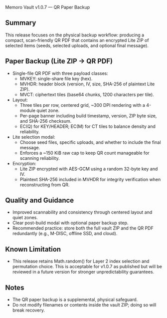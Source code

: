 ﻿Memoro Vault v1.0.7 — QR Paper Backup

Summary
-------
This release focuses on the physical backup workflow: producing a compact, scan-friendly QR PDF that contains an encrypted Lite ZIP of selected items (seeds, selected uploads, and optional final message).

Paper Backup (Lite ZIP → QR PDF)
--------------------------------
- Single-file QR PDF with three payload classes:
  - MVKEY: single-share file key (hex).
  - MVHDR: header block (version, IV, size, SHA-256 of plaintext Lite ZIP).
  - MVCT: ciphertext tiles (base64 chunks, 1200 characters per tile).
- Layout:
  - Three tiles per row, centered grid, ~300 DPI rendering with a 4-module quiet zone.
  - Per-page banner including build timestamp, version, ZIP byte size, and SHA-256 checksum.
  - EC(Q) for KEY/HEADER; EC(M) for CT tiles to balance density and reliability.
- Lite selection modal:
  - Choose seed files, specific uploads, and whether to include the final message.
  - Enforces a ~150 KiB raw cap to keep QR count manageable for scanning reliability.
- Encryption:
  - Lite ZIP encrypted with AES-GCM using a random 32-byte key and IV.
  - Plaintext SHA-256 included in MVHDR for integrity verification when reconstructing from QR.

Quality and Guidance
--------------------
- Improved scannability and consistency through centered layout and quiet zones.
- Clear post-build modal with optional paper backup step.
- Recommended practice: store both the full vault ZIP and the QR PDF redundantly (e.g., M-DISC, offline SSD, and cloud).

Known Limitation
----------------
- This release retains Math.random() for Layer 2 index selection and permutation choice. This is acceptable for v1.0.7 as published but will be reviewed in a future version for stronger unpredictability guarantees.

Notes
-----
- The QR paper backup is a supplemental, physical safeguard.
- Do not modify filenames or contents inside the vault ZIP; doing so will break recovery.
